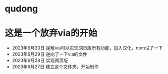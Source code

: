 # qudong
# 这是一个放弃via的开始
* 2023年6月30日
  逆解via可以实现网页版所有功能，加入汉化，npm试了一下
* 2023年6月29日
  逆向了一下via的文件
* 2023年6月28日
  实现网页版
* 2023年6月27日
  建立这个文件夹，开始制作